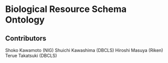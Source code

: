 # Biological Resource Schema Ontology

## Contributors

Shoko Kawamoto (NIG)
Shuichi Kawashima (DBCLS)
Hiroshi Masuya (Riken)
Terue Takatsuki (DBCLS)

